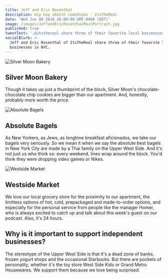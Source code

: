 ```yaml
---
title: Jeff and Eric Rosenthal
description: Hip hop sketch comedians - ItsTheReal
date: 'Wed Jun 08 2016 20:00:00 GMT-0400 (EDT)'
image: /images/JeffandEricRosenthalMainPortrait.jpg
published: true
tweetText: '.@itsthereal share three of their favorite local businesses in NYC '
socialBlurb: >-
  Jeff and Eric Rosenthal of ItsTheReal share three of their favorite local
  businesses in NYC.
---
```


![Silver Moon Bakery](/fornewyork/images/JeffandEricRosenthalSilverMoonBakery.jpg)
## Silver Moon Bakery

Though it takes up just a thumbprint of the block, Silver Moon's chocolate-chocolate chip cookies are bigger than our apartment. And, honestly, probably more worth the price.

![Absolute Bagels](/fornewyork/images/JeffandEricRosenthalAbsoluteBagels.jpg)

## Absolute Bagels

As New Yorkers, as Jews, as longtime breakfast aficionados, we take our bagels very seriously. So we mean it when we say the absolute best bagels in New York City are made by a Thai family on the Upper West Side. And it's not just us who think so: every weekend, lines wrap around the block. You'd think they were dropping video games or Nikes.

![Westside Market](/fornewyork/images/JeffandEricRosenthalWestsideMarket.jpg)

## Westside Market

We love our local grocery store for the proximity to our apartment, the limitless options of hot, cold, prepackaged and made-to-order options, and especially for the personal service from people like the manager Homer, who is always excited to catch up and talk about this week's guest on our podcast. Also, it's 24 hours.

## Why is it important to support independent businesses?

The stereotype of the Upper West Side is that it's a dead zone of banks, frozen yogurt shops and the occasional Starbucks. But there are pockets of personality, whether it's the toy store West Side Kids or Grand Metro Housewares. We support them because we love being surprised.
